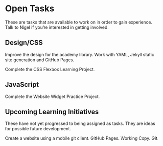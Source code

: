 
# Open Tasks

These are tasks that are available to work on in order to gain experience. Talk to Nigel if you’re interested in getting involved.

## Design/CSS

Improve the design for the academy library. Work with YAML, Jekyll static site generation and GitHub Pages.

Complete the CSS Flexbox Learning Project.

## JavaScript

Complete the Website Widget Practice Project.

## Upcoming Learning Initiatives

These have not yet progressed to being assigned as tasks. They are ideas for possible future development.

Create a website using a mobile git client. GitHub Pages. Working Copy. Git.

